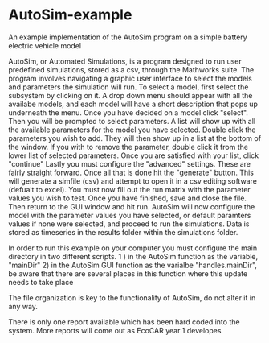 # AutoSim-example
An example implementation of the AutoSim program on a simple battery electric vehicle model 

AutoSim, or Automated Simulations, is a program designed to run user predefined simulations, stored as a csv, through the Mathworks suite.
The program involves navigating a graphic user interface to select the models and parameters the simulation will run.
To select a model, first select the subsystem by clicking on it. A drop down menu should appear with all the availabe models, and each
model will have a short description that pops up underneath the menu. Once you have decided on a model click "select". Then you will be 
prompted to select parameters. A list will show up with all the available parameters for the model you have selected. Double click the 
parameters you wish to add. They will then show up in a list at the bottom of the window. If you with to remove the parameter, double 
click it from the lower list of selected parameters. Once you are satisfied with your list, click "continue"
Lastly you must configure the "advanced" settings. These are fairly straight forward.
Once all that is done hit the "generate" button. This will generate a simfile (csv) and attempt to open it in a csv editing software (defualt to excel).
You must now fill out the run matrix with the parameter values you wish to test. Once you have finished, save and close the file.
Then return to the GUI window and hit run. AutoSim will now configure the model with the parameter values you have selected, or default paramters
values if none were selected, and proceed to run the simulations. 
Data is stored as timeseries in the results folder within the simulations folder.

In order to run this example on your computer you must configure the main directory in two different scripts.
 1 ) in the AutoSim function as the variable, "mainDir"
 2) in the AutoSim GUI function as the varialbe "handles.mainDir", be aware that there are several places in this function where this 
    update needs to take place
        
The file organization is key to the functionality of AutoSim, do not alter it in any way. 

There is only one report available which has been hard coded into the system. More reports will come out as EcoCAR year 1 developes

